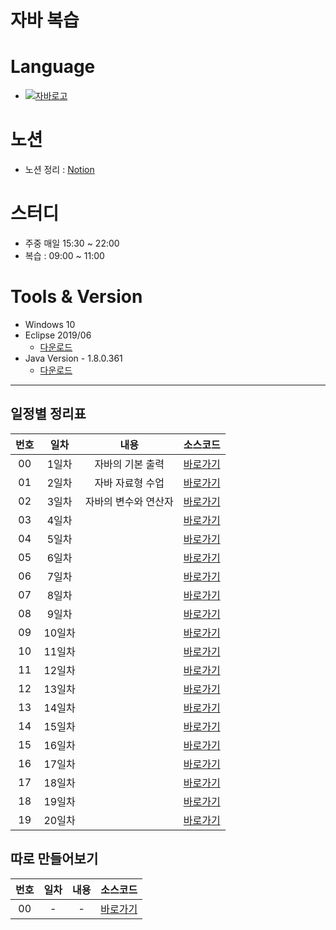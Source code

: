 #  자바 복습

# Language 
- [![자바로고](https://img.shields.io/badge/Java-007396?style=flat-square&logo=Java&logoColor=white)](https://www.oracle.com/kr/java/)

# 노션
- 노션 정리 : [Notion](https://www.notion.so/6492b9accfdc442e9eeb3477b8ff924a?v=ab30acd25a4c4d049f15b4ea9e174579)

# 스터디
- 주중 매일 15:30 ~ 22:00
- 복습 : 09:00 ~ 11:00

# Tools & Version

- Windows 10
- Eclipse 2019/06
    - [다운로드](https://www.eclipse.org/downloads/packages/release/2019-06/r)
- Java Version - 1.8.0.361
    - [다운로드](https://www.oracle.com/java/technologies/javase/8u361-relnotes.html)

---
## 일정별 정리표

| 번호 | 일차 | 내용 | 소스코드 | 
| :---: | :---: | :---: | :---: |
| 00 | 1일차 | 자바의 기본 출력 | [바로가기][day01] |
| 01 | 2일차 | 자바 자료형 수업 | [바로가기][day02] |
| 02 | 3일차 | 자바의 변수와 연산자  | [바로가기][day03] |
| 03 | 4일차 |  | [바로가기][day04] |
| 04 | 5일차 |  | [바로가기][day05] |
| 05 | 6일차 |  | [바로가기][day06] |
| 06 | 7일차 |  | [바로가기][day07] |
| 07 | 8일차 |  | [바로가기][day08] |
| 08 | 9일차 |  | [바로가기][day09] |
| 09 | 10일차 |  | [바로가기][day10] |
| 10 | 11일차 |  | [바로가기][day11] |
| 11 | 12일차 |  | [바로가기][day12] |
| 12 | 13일차 |  | [바로가기][day13] |
| 13 | 14일차 |  | [바로가기][day13] |
| 14 | 15일차 |  | [바로가기][day15] |
| 15 | 16일차 |  | [바로가기][day16] |
| 16 | 17일차 |  | [바로가기][day17] |
| 17 | 18일차 |  | [바로가기][day18] |
| 18 | 19일차 |  | [바로가기][day19] |
| 19 | 20일차 |  | [바로가기][day20] |

## 따로 만들어보기
| 번호 | 일차 | 내용 | 소스코드 | 
| :---: | :---: | :---: | :---: |
| 00 | - | - | [바로가기][etc] |

[day01]: ./day01/src/
[day02]: ./day02/src/
[day03]: ./day03/src/
[day04]: ./day04/src/
[day05]: ./day05/src/
[day06]: ./day06/src/
[day07]: ./day07/src/
[day08]: ./day08/src/
[day09]: ./day09/src/
[day10]: ./day10/src/
[day11]: ./day11/src/
[day12]: ./day12/src/
[day13]: ./day13/src/
[day14]: ./day14/src/
[day15]: ./day15/src/
[day16]: ./day16/src/
[day17]: ./day17/src/
[day18]: ./day18/src/
[day19]: ./day19/src/
[day20]: ./day20/src/
[etc]: ./ETC/src/